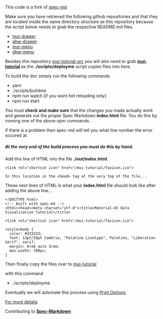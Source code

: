 
This code is a fork of
[spec-md](https://github.com/leebyron/spec-md)

Make sure you have retrieved the following github repositories
and that they are located inside the same directory structure
as this repository because the script below needs to grab
the respective README.md files.

* [mui-drawer](https://github.com/stormasm/mui-drawer)
* [ghw-drawer](https://github.com/muitool/ghw-drawer)
* [mui-menu](https://github.com/stormasm/mui-menu)
* [ghw-menu](https://github.com/muitool/ghw-menu)


Besides this repository
[mui-tutorial-src](https://github.com/stormasm/mui-tutorial-src)
you will also need to grab
**[mui-tutorial](https://github.com/stormasm/mui-tutorial)**
as the **./scripts/deployme** script copies files into here.

To build the doc simply run the following commands

* yarn
* ./scripts/buildme
* npm run watch [if you want hot reloading only]
* npm run start

You must **check and make sure** that the changes you made
actually work and generate out the proper Spec Markdown
**index.html** file.  You do this by running one of the above
*npm* commands.

If there is a problem then spec-md will tell you what line
number the error occured at.

##### At the very end of the build process you must do this by hand.

Add this line of HTML into the file **./out/index.html**.

```
<link rel="shortcut icon" href="/mui-tutorial/favicon.ico">

In this location in the <head> tag at the very top of the file...
```

These next lines of HTML is what your **index.html** file
should look like after adding the above line...

```
<!DOCTYPE html>
<!-- Built with spec-md -->
<html><head><meta charset="utf-8"><title>Material-UI Data Visualization Tutorial</title>

<link rel="shortcut icon" href="/mui-tutorial/favicon.ico">

<style>body {
  color: #333333;
  font: 13pt/18pt Cambria, "Palatino Linotype", Palatino, "Liberation Serif", serif;
  margin: 6rem auto 3rem;
  max-width: 780px;
}
```

Then finally copy the files over to
[mui-tutorial](https://github.com/stormasm/mui-tutorial)

with this command

* ./scripts/deployme

Eventually we will automate this process using
[Print Options](https://github.com/leebyron/spec-md/blob/master/spec/Usage.md#print-options)

[For more details](https://github.com/leebyron/spec-md/blob/master/spec/Usage.md)

Contributing to **[Spec-Markdown](https://github.com/leebyron/spec-md/blob/master/CONTRIBUTING.md)**
